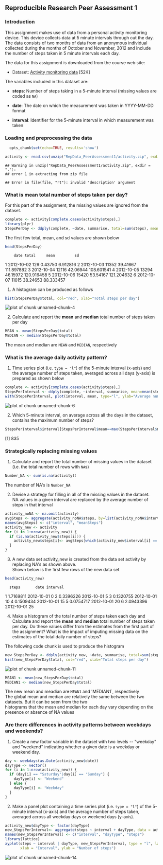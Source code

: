 ## Reproducible Research Peer Assessment 1
### Introduction

This assignment makes use of data from a personal activity monitoring
device. This device collects data at 5 minute intervals through out the
day. The data consists of two months of data from an anonymous
individual collected during the months of October and November, 2012
and include the number of steps taken in 5 minute intervals each day.  

The data for this assignment is downloaded from the course web
site:

* Dataset: [Activity monitoring data](https://d396qusza40orc.cloudfront.net/repdata%2Fdata%2Factivity.zip) [52K]

The variables included in this dataset are:

* **steps**: Number of steps taking in a 5-minute interval (missing
    values are coded as `NA`)

* **date**: The date on which the measurement was taken in YYYY-MM-DD
    format

* **interval**: Identifier for the 5-minute interval in which
    measurement was taken 
          
### Loading and preprocessing the data  


```r
  opts_chunk$set(echo=TRUE, results='show')
```



```r
activity <- read.csv(unzip("RepData_PeerAssessment1/activity.zip", exdir="."))
```

```
## Warning in unzip("RepData_PeerAssessment1/activity.zip", exdir = "."):
## error 1 in extracting from zip file
```

```
## Error in file(file, "rt"): invalid 'description' argument
```

### What is mean total number of steps taken per day?

For this part of the assignment, the missing values are ignored from the dataset.  

```r
complete <- activity[complete.cases(activity$steps),]
library(plyr)
StepsPerDay <- ddply(complete, ~date, summarise, total=sum(steps), mean=mean(steps), sd=sd(steps))
```
The first few total, mean, and sd values are shown below    

```r
head(StepsPerDay)
```

        date total     mean         sd
1 2012-10-02   126  0.43750   6.912816
2 2012-10-03 11352 39.41667 111.897882
3 2012-10-04 12116 42.06944 108.601541
4 2012-10-05 13294 46.15972 120.916458
5 2012-10-06 15420 53.54167 121.204632
6 2012-10-07 11015 38.24653  88.333457
1. A histogram can be produced as follows  

```r
hist(StepsPerDay$total, col="red", xlab="Total steps per day")
```

![plot of chunk unnamed-chunk-4](figure/unnamed-chunk-4-1.png) 

2. Calculate and report the **mean** and **median** total number of steps taken per day

```r
MEAN <- mean(StepsPerDay$total)
MEDIAN <- median(StepsPerDay$total)  
```
The mean and median are `MEAN` and `MEDIAN`, respectively  

### What is the average daily activity pattern?

1. Time series plot (i.e. `type = "l"`) of the 5-minute interval (x-axis) and the average number of steps taken, averaged across all days (y-axis) is prepared as shown below  


```r
complete <- activity[complete.cases(activity$steps),]
StepsPerInterval <- ddply(complete, ~interval, summarise, mean=mean(steps), na.rm=TRUE)
with(StepsPerInterval, plot(interval, mean, type="l", ylab="Average number of steps"))
```

![plot of chunk unnamed-chunk-6](figure/unnamed-chunk-6-1.png) 

2. Which 5-minute interval, on average across all the days in the dataset, contains the maximum number of steps?  

```r
StepsPerInterval$interval[StepsPerInterval$mean==max(StepsPerInterval$mean)]
```

[1] 835

### Strategically replacing missing values

1. Calculate and report the total number of missing values in the dataset (i.e. the total number of rows with `NA`s)  

```r
Number_NA <- sum(is.na(activity))
```
The number of NA's is `Number_NA`  

2. Devise a strategy for filling in all of the missing values in the dataset.  
NA values in a given interval are replaced by the average number of steps in that interval  

```r
activity_noNA <- na.omit(activity)
avgSteps <- aggregate(activity_noNA$steps, by=list(activity_noNA$interval), data = activity_noNA, FUN = "mean")
names(avgSteps) <- c("interval", "meanSteps")
activity_new <- activity
for (i in 1:nrow(activity_new)) {
  if (is.na(activity_new$steps[i])) {
    activity_new$steps[i]<- avgSteps[which(activity_new$interval[i] == avgSteps$interval), ]$mean
  }
}
```

3. A new data set activity_new is created from the data set activity by replacing NA's as shown above.  
Shown below is the first few rows of the new data set

```r
head(activity_new)
```

      steps       date interval
1 1.7169811 2012-10-01        0
2 0.3396226 2012-10-01        5
3 0.1320755 2012-10-01       10
4 0.1509434 2012-10-01       15
5 0.0754717 2012-10-01       20
6 2.0943396 2012-10-01       25

4. Make a histogram of the total number of steps taken each day and Calculate and report the **mean** and **median** total number of steps taken per day. Do these values differ from the estimates from the first part of the assignment? What is the impact of imputing missing data on the estimates of the total daily number of steps?  

The following code chunk is used to produce the histogram

```r
new_StepsPerDay <- ddply(activity_new, ~date, summarise, total=sum(steps), mean=mean(steps), sd=sd(steps))
hist(new_StepsPerDay$total, col="red", xlab="Total steps per day")
```

![plot of chunk unnamed-chunk-11](figure/unnamed-chunk-11-1.png) 


```r
MEAN1 <- mean(new_StepsPerDay$total)
MEDIAN1 <- median(new_StepsPerDay$total)
```
The new mean and meadian are `MEAN1` and 'MEDIAN1`, respectively  
The global mean and median are relatively the same between the two datasets. But it can be seen from the two  
histograms that the mean and median for each day vary depending on the presence or absence of NA values


### Are there differences in activity patterns between weekdays and weekends?

1. Create a new factor variable in the dataset with two levels -- "weekday" and "weekend" indicating whether a given date is a weekday or weekend day.

```r
day <- weekdays(as.Date(activity_new$date))
dayType <- vector()
for (i in 1:nrow(activity_new)) {
  if (day[i] == "Saturday"|day[i] == "Sunday") {
    dayType[i] <- "Weekend"
  } else {
    dayType[i] <- "Weekday"
  }
}
```

2. Make a panel plot containing a time series plot (i.e. `type = "l"`) of the 5-minute interval (x-axis) and the average number of steps taken, averaged across all weekday days or weekend days (y-axis). 


```r
activity_new$dayType <- factor(dayType)
new_StepsPerInterval<- aggregate(steps ~ interval + dayType, data = activity_new, mean)
names(new_StepsPerInterval) <- c("interval", "dayType", "steps")
library(lattice)
xyplot(steps ~ interval | dayType, new_StepsPerInterval, type = "l", layout = c(1, 2), 
       xlab = "Interval", ylab = "Number of steps")
```

![plot of chunk unnamed-chunk-14](figure/unnamed-chunk-14-1.png) 

